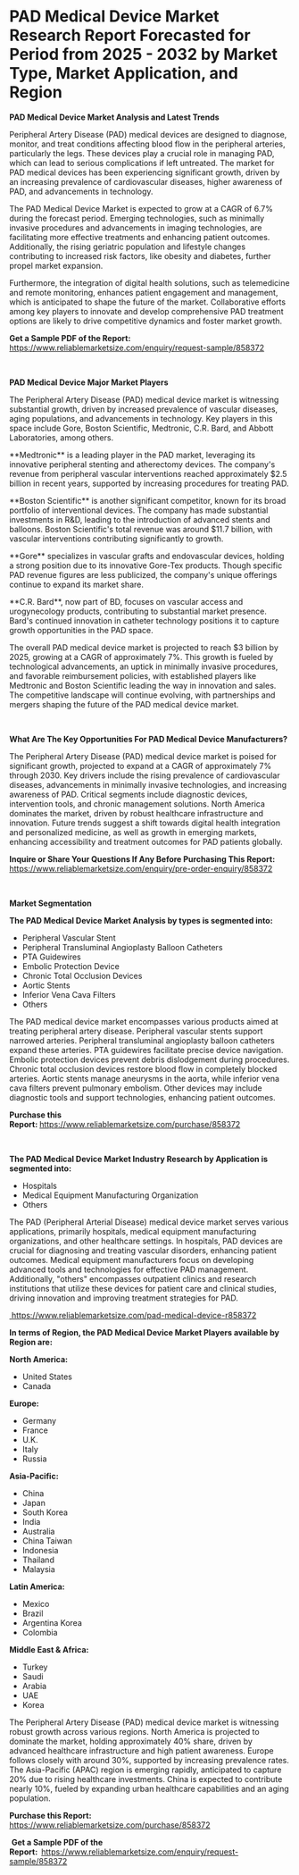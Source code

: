 <p><h1>PAD Medical Device Market Research Report Forecasted for Period from 2025 -  2032 by Market Type, Market Application, and Region</h1></p><p><strong>PAD Medical Device Market Analysis and Latest Trends</strong></p>
<p><p>Peripheral Artery Disease (PAD) medical devices are designed to diagnose, monitor, and treat conditions affecting blood flow in the peripheral arteries, particularly the legs. These devices play a crucial role in managing PAD, which can lead to serious complications if left untreated. The market for PAD medical devices has been experiencing significant growth, driven by an increasing prevalence of cardiovascular diseases, higher awareness of PAD, and advancements in technology.</p><p>The PAD Medical Device Market is expected to grow at a CAGR of 6.7% during the forecast period. Emerging technologies, such as minimally invasive procedures and advancements in imaging technologies, are facilitating more effective treatments and enhancing patient outcomes. Additionally, the rising geriatric population and lifestyle changes contributing to increased risk factors, like obesity and diabetes, further propel market expansion.</p><p>Furthermore, the integration of digital health solutions, such as telemedicine and remote monitoring, enhances patient engagement and management, which is anticipated to shape the future of the market. Collaborative efforts among key players to innovate and develop comprehensive PAD treatment options are likely to drive competitive dynamics and foster market growth.</p></p>
<p><strong>Get a Sample PDF of the Report:&nbsp;</strong> <a href="https://www.reliablemarketsize.com/enquiry/request-sample/858372?utm_campaign=3205&utm_medium=2&utm_source=Github&utm_content=ia&utm_term=13042025&utm_id=pad-medical-device">https://www.reliablemarketsize.com/enquiry/request-sample/858372</a></p>
<p>&nbsp;</p>
<p><strong>PAD Medical Device Major Market Players</strong></p>
<p><p>The Peripheral Artery Disease (PAD) medical device market is witnessing substantial growth, driven by increased prevalence of vascular diseases, aging populations, and advancements in technology. Key players in this space include Gore, Boston Scientific, Medtronic, C.R. Bard, and Abbott Laboratories, among others.</p><p>**Medtronic** is a leading player in the PAD market, leveraging its innovative peripheral stenting and atherectomy devices. The company's revenue from peripheral vascular interventions reached approximately $2.5 billion in recent years, supported by increasing procedures for treating PAD.</p><p>**Boston Scientific** is another significant competitor, known for its broad portfolio of interventional devices. The company has made substantial investments in R&D, leading to the introduction of advanced stents and balloons. Boston Scientific's total revenue was around $11.7 billion, with vascular interventions contributing significantly to growth.</p><p>**Gore** specializes in vascular grafts and endovascular devices, holding a strong position due to its innovative Gore-Tex products. Though specific PAD revenue figures are less publicized, the company's unique offerings continue to expand its market share.</p><p>**C.R. Bard**, now part of BD, focuses on vascular access and urogynecology products, contributing to substantial market presence. Bard's continued innovation in catheter technology positions it to capture growth opportunities in the PAD space.</p><p>The overall PAD medical device market is projected to reach $3 billion by 2025, growing at a CAGR of approximately 7%. This growth is fueled by technological advancements, an uptick in minimally invasive procedures, and favorable reimbursement policies, with established players like Medtronic and Boston Scientific leading the way in innovation and sales. The competitive landscape will continue evolving, with partnerships and mergers shaping the future of the PAD medical device market.</p></p>
<p>&nbsp;</p>
<p><strong>What Are The Key Opportunities For PAD Medical Device Manufacturers?</strong></p>
<p><p>The Peripheral Artery Disease (PAD) medical device market is poised for significant growth, projected to expand at a CAGR of approximately 7% through 2030. Key drivers include the rising prevalence of cardiovascular diseases, advancements in minimally invasive technologies, and increasing awareness of PAD. Critical segments include diagnostic devices, intervention tools, and chronic management solutions. North America dominates the market, driven by robust healthcare infrastructure and innovation. Future trends suggest a shift towards digital health integration and personalized medicine, as well as growth in emerging markets, enhancing accessibility and treatment outcomes for PAD patients globally.</p></p>
<p><strong>Inquire or Share Your Questions If Any Before Purchasing This Report:</strong> <a href="https://www.reliablemarketsize.com/enquiry/pre-order-enquiry/858372?utm_campaign=3205&utm_medium=2&utm_source=Github&utm_content=ia&utm_term=13042025&utm_id=pad-medical-device">https://www.reliablemarketsize.com/enquiry/pre-order-enquiry/858372</a></p>
<p>&nbsp;</p>
<p><strong>Market Segmentation</strong></p>
<p><strong>The PAD Medical Device Market Analysis by types is segmented into:</strong></p>
<p><ul><li>Peripheral Vascular Stent</li><li>Peripheral Transluminal Angioplasty Balloon Catheters</li><li>PTA Guidewires</li><li>Embolic Protection Device</li><li>Chronic Total Occlusion Devices</li><li>Aortic Stents</li><li>Inferior Vena Cava Filters</li><li>Others</li></ul></p>
<p><p>The PAD medical device market encompasses various products aimed at treating peripheral artery disease. Peripheral vascular stents support narrowed arteries. Peripheral transluminal angioplasty balloon catheters expand these arteries. PTA guidewires facilitate precise device navigation. Embolic protection devices prevent debris dislodgement during procedures. Chronic total occlusion devices restore blood flow in completely blocked arteries. Aortic stents manage aneurysms in the aorta, while inferior vena cava filters prevent pulmonary embolism. Other devices may include diagnostic tools and support technologies, enhancing patient outcomes.</p></p>
<p><strong>Purchase this Report:&nbsp;</strong><a href="https://www.reliablemarketsize.com/purchase/858372?utm_campaign=3205&utm_medium=2&utm_source=Github&utm_content=ia&utm_term=13042025&utm_id=pad-medical-device">https://www.reliablemarketsize.com/purchase/858372</a></p>
<p>&nbsp;</p>
<p><strong>The PAD Medical Device Market Industry Research by Application is segmented into:</strong></p>
<p><ul><li>Hospitals</li><li>Medical Equipment Manufacturing Organization</li><li>Others</li></ul></p>
<p><p>The PAD (Peripheral Arterial Disease) medical device market serves various applications, primarily hospitals, medical equipment manufacturing organizations, and other healthcare settings. In hospitals, PAD devices are crucial for diagnosing and treating vascular disorders, enhancing patient outcomes. Medical equipment manufacturers focus on developing advanced tools and technologies for effective PAD management. Additionally, "others" encompasses outpatient clinics and research institutions that utilize these devices for patient care and clinical studies, driving innovation and improving treatment strategies for PAD.</p></p>
<p><a href="https://www.reliablemarketsize.com/pad-medical-device-r858372?utm_campaign=3205&utm_medium=2&utm_source=Github&utm_content=ia&utm_term=13042025&utm_id=pad-medical-device">&nbsp;https://www.reliablemarketsize.com/pad-medical-device-r858372</a></p>
<p><strong>In terms of Region, the PAD Medical Device Market Players available by Region are:</strong></p>
<p>
    <p> <strong> North America: </strong>
        <ul>
            <li>United States</li>
            <li>Canada</li>
        </ul>
        </p> 
    <p> <strong> Europe: </strong>
        <ul>
            <li>Germany</li>
            <li>France</li>
            <li>U.K.</li>
            <li>Italy</li>
            <li>Russia</li>
        </ul>
        </p> 
    <p> <strong> Asia-Pacific: </strong>
        <ul>
            <li>China</li>
            <li>Japan</li>
            <li>South Korea</li>
            <li>India</li>
            <li>Australia</li>
            <li>China Taiwan</li>
            <li>Indonesia</li>
            <li>Thailand</li>
            <li>Malaysia</li>
        </ul>
        </p> 
    <p> <strong> Latin America: </strong>
        <ul>
            <li>Mexico</li>
            <li>Brazil</li>
            <li>Argentina Korea</li>
            <li>Colombia</li>
        </ul>
        </p> 
    <p> <strong> Middle East & Africa: </strong>
        <ul>
            <li>Turkey</li>
            <li>Saudi</li>
            <li>Arabia</li>
            <li>UAE</li>
            <li>Korea</li>
        </ul>
    </p>
    </p>
<p><p>The Peripheral Artery Disease (PAD) medical device market is witnessing robust growth across various regions. North America is projected to dominate the market, holding approximately 40% share, driven by advanced healthcare infrastructure and high patient awareness. Europe follows closely with around 30%, supported by increasing prevalence rates. The Asia-Pacific (APAC) region is emerging rapidly, anticipated to capture 20% due to rising healthcare investments. China is expected to contribute nearly 10%, fueled by expanding urban healthcare capabilities and an aging population.</p></p>
<p><strong>Purchase this Report: </strong><a href="https://www.reliablemarketsize.com/purchase/858372?utm_campaign=3205&utm_medium=2&utm_source=Github&utm_content=ia&utm_term=13042025&utm_id=pad-medical-device">https://www.reliablemarketsize.com/purchase/858372</a></p>
<p>&nbsp;<strong>Get a Sample PDF of the Report:&nbsp;&nbsp;</strong><a href="https://www.reliablemarketsize.com/enquiry/request-sample/858372?utm_campaign=3205&utm_medium=2&utm_source=Github&utm_content=ia&utm_term=13042025&utm_id=pad-medical-device">https://www.reliablemarketsize.com/enquiry/request-sample/858372</a></p>
<p><strong></strong></p>
<p><p></p><p></p><p></p></p>